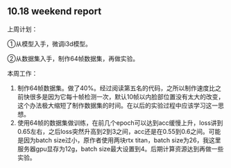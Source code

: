 ## 10.18 weekend report

上周计划：

①从模型入手，微调i3d模型。

②从数据集入手，制作64帧数据集，再做实验。

本周工作：

1. 制作64帧数据集。做了40%。经过阅读第五名的代码，之所以制作速度比之前快很多是因为它每十帧检测一次，默认10帧以内脸部位置没有太大的改变，这个办法极大缩短了制作数据集的时间。在以后的实验过程中应该学习这一思想。
2. 使用64帧的数据集做训练，在前几个epoch可以达到acc缓慢上升，loss讲到0.65左右，之后loss突然升高到2到3之间，acc还是在0.55到0.6之间。可能是因为batch size过小，原作者使用两块rtx titan，batch size为26，我这里服务器gpu显存为12g，batch size最大设置到4。后期计算资源达到再做一些实验。